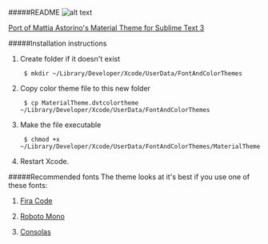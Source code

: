 #####README
![alt text](http://i60.tinypic.com/205ldi.jpg "Material Theme for Xcode 6")

[Port of Mattia Astorino's Material Theme for Sublime Text 3](https://github.com/equinusocio/material-theme)

#####Installation instructions

1. Create folder if it doesn't exist

		$ mkdir ~/Library/Developer/Xcode/UserData/FontAndColorThemes

2. Copy color theme file to this new folder

		$ cp MaterialTheme.dvtcolortheme ~/Library/Developer/Xcode/UserData/FontAndColorThemes

3. Make the file executable

		$ chmod +x ~/Library/Developer/Xcode/UserData/FontAndColorThemes/MaterialTheme.dvtcolortheme

4. Restart Xcode.



#####Recommended fonts
The theme looks at it's best if you use one of these fonts:

1. [Fira Code](https://github.com/tonsky/FiraCode)

2. [Roboto Mono](https://www.google.com/fonts/specimen/Roboto+Mono)

3. [Consolas](https://www.microsoft.com/en-in/download/details.aspx?id=17879)


